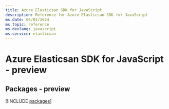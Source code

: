 ```yaml
---
title: Azure Elasticsan SDK for JavaScript
description: Reference for Azure Elasticsan SDK for JavaScript
ms.date: 04/01/2024
ms.topic: reference
ms.devlang: javascript
ms.service: elasticsan
---
```

# Azure Elasticsan SDK for JavaScript - preview
## Packages - preview
[!INCLUDE [packages](elasticsan-index.md)]